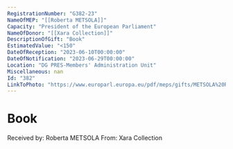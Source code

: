 ```yaml
---
RegistrationNumber: "G382-23"
NameOfMEP: "[[Roberta METSOLA]]"
Capacity: "President of the European Parliament"
NameOfDonor: "[[Xara Collection]]"
DescriptionOfGift: "Book"
EstimatedValue: "<150"
DateOfReception: "2023-06-10T00:00:00"
DateOfNotification: "2023-06-29T00:00:00"
Location: "DG PRES-Members' Administration Unit"
Miscellaneous: nan
Id: "382"
LinkToPhoto: "https://www.europarl.europa.eu/pdf/meps/gifts/METSOLA%20Roberta_G382-23.jpg#"
---
```


# Book

Received by: Roberta METSOLA
From: Xara Collection
